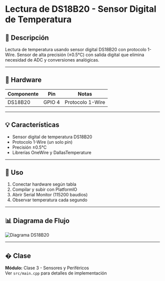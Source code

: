 # Lectura de DS18B20 - Sensor Digital de Temperatura

## 📖 Descripción

Lectura de temperatura usando sensor digital DS18B20 con protocolo 1-Wire. Sensor de alta precisión (±0.5°C) con salida digital que elimina necesidad de ADC y conversiones analógicas.

---

## 🔧 Hardware

| Componente | Pin | Notas |
|------------|-----|-------|
| DS18B20 | GPIO 4 | Protocolo 1-Wire |

---

## 💡 Características

- Sensor digital de temperatura DS18B20
- Protocolo 1-Wire (un solo pin)
- Precisión ±0.5°C
- Librerías OneWire y DallasTemperature

---

## 🚀 Uso

1. Conectar hardware según tabla
2. Compilar y subir con PlatformIO
3. Abrir Serial Monitor (115200 baudios)
4. Observar temperatura cada segundo

---

## 📊 Diagrama de Flujo

![Diagrama DS18B20](https://www.plantuml.com/plantuml/proxy?src=https://raw.githubusercontent.com/fernandorvs/Curso-IoT-ESP32/main/Clases/Clase%203/Diagramas/lectura_ds18b20.pu)

---

## � Clase

**Módulo:** Clase 3 - Sensores y Periféricos  
Ver `src/main.cpp` para detalles de implementación
